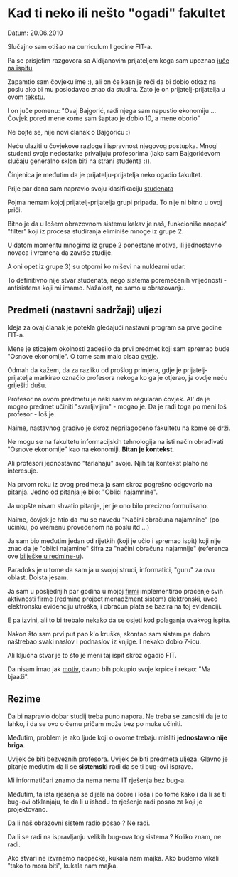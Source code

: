 # Kad ti neko ili nešto "ogadi" fakultet

Datum: 20.06.2010

Slučajno sam otišao na curriculum I godine FIT-a.

Pa se prisjetim razgovora sa Aldijanovim prijateljem koga sam upoznao [juče na ispitu](http://github.com/hernad/blog/blob/master/articles/bajgorologija-ii-polozena.markdown)

Zapamtio sam čovjeku ime :), ali on će kasnije reći da bi dobio otkaz na poslu ako bi mu poslodavac znao da studira. Zato je on prijatelj-prijatelja u ovom tekstu.

I on juče pomenu:  "Ovaj Bajgorić, radi njega sam napustio ekonomiju ... Čovjek pored mene kome sam šaptao je dobio 10, a mene oborio"

Ne bojte se, nije novi članak o Bajgoriću :)

Neću ulaziti u čovjekove razloge i ispravnost njegovog postupka. Mnogi studenti svoje nedostatke privaljuju profesorima (iako sam Bajgorićevom slučaju generalno sklon biti na strani studenta :)).

Činjenica je međutim da je prijatelju-prijatelja neko ogadio fakultet.

Prije par dana sam napravio svoju klasifikaciju [studenata](http://github.com/hernad/blog/blob/master/articles/tri-vrste-studenata-20100618.markdown)

Pojma nemam kojoj prijatelj-prijatelja grupi pripada. To nije ni bitno u ovoj priči. 

Bitno je da u lošem obrazovnom sistemu kakav je naš, funkcioniše  naopak' "filter" koji iz procesa studiranja eliminiše mnoge iz grupe 2.

U datom momentu mnogima iz grupe 2 ponestane motiva, ili jednostavno novaca i vremena da završe studije.

A oni opet iz grupe 3) su otporni ko miševi na nuklearni udar. 

To definitivno nije stvar studenata, nego sistema poremećenih vrijednosti - antisistema koji mi imamo. Nažalost, ne samo u obrazovanju.


## Predmeti (nastavni sadržaji) uljezi


Ideja za ovaj članak je potekla gledajući nastavni program sa prve godine FIT-a.

Mene je sticajem okolnosti zadesilo da prvi predmet koji sam spremao bude "Osnove ekonomije". O tome sam malo pisao [ovdje](http://github.com/hernad/blog/blob/master/articles/uos-koristan-posao-20100614.markdown).

Odmah da kažem, da za razliku od prošlog primjera, gdje je prijatelj-prijatelja markirao označio profesora nekoga ko ga je otjerao, ja ovdje neću griješiti dušu.

Profesor na ovom predmetu je neki sasvim regularan čovjek. Al' da je mogao predmet učiniti "svarljivijim" - mogao je. Da je radi toga po meni loš profesor - loš je.

Naime, nastavnog gradivo je skroz neprilagođeno fakultetu na kome se drži.  

Ne mogu se na fakultetu informacijskih tehnologija na isti način obrađivati "Osnove ekonomije" kao na ekonomiji. **Bitan je kontekst**.

Ali profesori jednostavno "tarlahaju" svoje. Njih taj kontekst plaho ne interesuje.


Na prvom roku iz ovog predmeta ja sam skroz pogrešno odgovorio na pitanja. Jedno od pitanja je bilo: "Oblici najamnine".

Ja uopšte nisam shvatio pitanje, jer je ono bilo precizno formulisano. 

Naime, čovjek je htio da mu se navedu "Načini obračuna najamnine" (po učinku, po vremenu provedenom na poslu itd ...)

Ja sam bio međutim jedan od rijetkih (koji je učio i spremao ispit) koji nije znao da je "oblici najamine" šifra za "načini obračuna najamnije" (referenca ove [bilješke u redmine-u](http://redmine.bring.out.ba/issues/19652)).

Paradoks je u tome da sam ja u svojoj struci, informatici, "guru" za ovu oblast. Doista jesam. 

Ja sam u posljednjih par godina u mojoj [firmi](http://www.bring.out.ba)  implementirao praćenje svih aktivnosti firme (redmine project menadžment sistem) elektronski, uveo elektronsku evidenciju utroška, i obračun plata se bazira na toj evidenciji.

E pa izvini, ali to bi trebalo nekako da se osjeti kod polaganja ovakvog ispita.

Nakon što sam prvi put pao k'o kruška, skontao sam sistem pa dobro naštrebao svaki naslov i podnaslov iz knjige. I nekako dobio 7-icu.

Ali ključna stvar je to što je meni taj ispit skroz ogadio FIT.

Da nisam imao jak [motiv](http://github.com/hernad/blog/blob/master/articles/odakle-ja-na-fitu-20100616.markdown), davno bih pokupio svoje krpice i rekao: "Ma bjaaži".


## Rezime

Da bi napravio dobar studij treba puno napora. Ne treba se zanositi da je to lahko, i da se ovo o čemu pričam može bez po muke učiniti.

Međutim, problem je ako ljude koji o ovome trebaju misliti **jednostavno nije briga**.

Uvijek će biti bezveznih profesora. Uvijek će biti predmeta uljeza. Glavno je pitanje međutim da li se **sistemski** radi da se ti bug-ovi isprave.

Mi informatičari znamo da nema nema IT rješenja bez bug-a.

Međutim, ta ista rješenja se dijele na dobre i loša i po tome kako i da li se ti bug-ovi otklanjaju, te da li u ishodu to rješenje radi posao za koji je projektovano.

Da li naš obrazovni sistem radio posao ?  Ne radi.

Da li se radi na ispravljanju velikih bug-ova tog sistema ? Koliko znam, ne radi.

Ako stvari ne izvrnemo naopačke, kukala nam majka. Ako budemo vikali "tako to mora biti", kukala nam majka.


